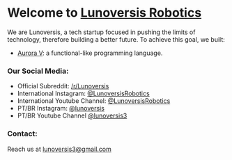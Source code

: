 # Welcome to [Lunoversis Robotics](https://lunoversis.com)

We are Lunoversis, a tech startup focused in pushing the limits of 
technology, therefore building a better future.
To achieve this goal, we built:

 - [Aurora V](https://lunoversis.com): a functional-like programming language.

### Our Social Media:
 - Official Subreddit: [/r/Lunoversis](https://reddit.com/r/lunoversis)
 - International Instagram: [@LunoversisRobotics](https://instagram.com/lunoversisrobotics)
 - International Youtube Channel: [@LunoversisRobotics](https://youtube.com/@LunoversisRobotics)
 - PT/BR Instagram: [@lunoversis](https://instagram.com/lunoversis)
 - PT/BR Youtube Channel [@lunoversis3](https://youtube.com/@lunoversis3)
### Contact:

Reach us at <lunoversis3@gmail.com>
